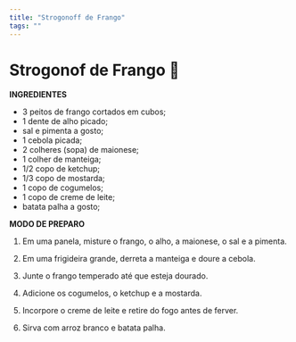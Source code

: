 ```yaml
---
title: "Strogonoff de Frango"
tags: ""
---
```


# Strogonof de Frango 🐔

**INGREDIENTES**

- 3 peitos de frango cortados em cubos;
- 1 dente de alho picado;
- sal e pimenta a gosto;
- 1 cebola picada;
- 2 colheres (sopa) de maionese;
- 1 colher de manteiga;
- 1/2 copo de ketchup;
- 1/3 copo de mostarda;
- 1 copo de cogumelos;
- 1 copo de creme de leite;
- batata palha a gosto;

**MODO DE PREPARO**

1. Em uma panela, misture o frango, o alho, a maionese, o sal e a pimenta.

2. Em uma frigideira grande, derreta a manteiga e doure a cebola.

3. Junte o frango temperado até que esteja dourado.

4. Adicione os cogumelos, o ketchup e a mostarda.

5. Incorpore o creme de leite e retire do fogo antes de ferver.

6. Sirva com arroz branco e batata palha.
